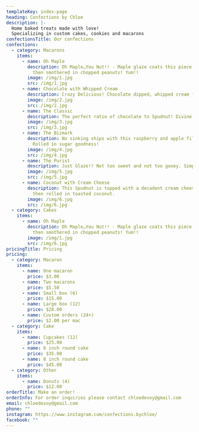 ```yaml
---
templateKey: index-page
heading: Confections by Chloe
description: |-
  Home baked treats made with love! 
  Specializing in custom cakes, cookies and macarons
confectionsTitle: Our confections
confections:
  - category: Macarons
    items:
      - name: Oh Maple
        description: Oh Maple…You Nut!! - Maple glaze coats this piece of heaven, that’s
          then smothered in chopped peanuts! Yum!!
        image: /img/1.jpg
        src: /img/1.jpg
      - name: Chocolate with Whipped Cream
        description: Crazy Delicious! Chocolate dipped, whipped cream filled Bizmark.
        image: /img/2.jpg
        src: /img/2.jpg
      - name: The Classic
        description: The perfect ratio of chocolate to Spudnut! Divine!
        image: /img/3.jpg
        src: /img/3.jpg
      - name: The Bizmark
        description: No sinking ships with this raspberry and apple filled Spudnut.
          Rolled in sugar goodness!
        image: /img/4.jpg
        src: /img/4.jpg
      - name: The Purist
        description: Just Glaze!! Not too sweet and not too gooey. Simply perfection!
        image: /img/5.jpg
        src: /img/5.jpg
      - name: Coconut with Cream Cheese
        description: This Spudnut is topped with a decadent cream cheese frosting and
          then rolled in toasted coconut.
        image: /img/6.jpg
        src: /img/6.jpg
  - category: Cakes
    items:
      - name: Oh Maple
        description: Oh Maple…You Nut!! - Maple glaze coats this piece of heaven, that’s
          then smothered in chopped peanuts! Yum!!
        image: /img/1.jpg
        src: /img/6.jpg
pricingTitle: Pricing
pricing:
  - category: Macaron
    items:
      - name: One macaron
        price: $3.00
      - name: Two macarons
        price: $5.50
      - name: Small box (6)
        price: $15.00
      - name: Large box (12)
        price: $28.00
      - name: Custom orders (24+)
        price: $2.00 per mac
  - category: Cake
    items:
      - name: Cupcakes (12)
        price: $25.00
      - name: 6 inch round cake
        price: $35.00
      - name: 8 inch round cake
        price: $45.00
  - category: Other
    items:
      - name: Donuts (4)
        price: $12.00
orderTitle: Make an order!
orderInfo: For order inquiries please contact chloedevoy@gmail.com
email: chloedevoy@gmail.com
phone: ""
instagram: https://www.instagram.com/confections.bychloe/
facebook: ""
---
```

